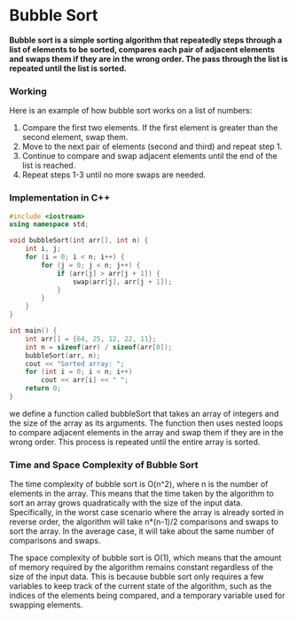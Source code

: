 # Bubble Sort

**Bubble sort is a simple sorting algorithm that repeatedly steps through a list of elements to be sorted, compares each pair of adjacent elements and swaps them if they are in the wrong order. The pass through the list is repeated until the list is sorted.**

### Working

Here is an example of how bubble sort works on a list of numbers:

1. Compare the first two elements. If the first element is greater than the second element, swap them.
2. Move to the next pair of elements (second and third) and repeat step 1.
3. Continue to compare and swap adjacent elements until the end of the list is reached.
4. Repeat steps 1-3 until no more swaps are needed.

### Implementation in C++

```cpp
#include <iostream>
using namespace std;

void bubbleSort(int arr[], int n) {
    int i, j;
    for (i = 0; i < n; i++) {
        for (j = 0; j < n; j++) {
            if (arr[j] > arr[j + 1]) {
                swap(arr[j], arr[j + 1]);
            }
        }
    }
}

int main() {
    int arr[] = {64, 25, 12, 22, 11};
    int n = sizeof(arr) / sizeof(arr[0]);
    bubbleSort(arr, n);
    cout << "Sorted array: ";
    for (int i = 0; i < n; i++)
        cout << arr[i] << " ";
    return 0;
}

```

we define a function called bubbleSort that takes an array of integers and the size of the array as its arguments. The function then uses nested loops to compare adjacent elements in the array and swap them if they are in the wrong order. This process is repeated until the entire array is sorted.

### Time and Space Complexity of Bubble Sort

The time complexity of bubble sort is O(n^2), where n is the number of elements in the array. This means that the time taken by the algorithm to sort an array grows quadratically with the size of the input data. Specifically, in the worst case scenario where the array is already sorted in reverse order, the algorithm will take n\*(n-1)/2 comparisons and swaps to sort the array. In the average case, it will take about the same number of comparisons and swaps.

The space complexity of bubble sort is O(1), which means that the amount of memory required by the algorithm remains constant regardless of the size of the input data. This is because bubble sort only requires a few variables to keep track of the current state of the algorithm, such as the indices of the elements being compared, and a temporary variable used for swapping elements.
